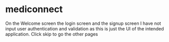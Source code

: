 # mediconnect

On the Welcome screen the login screen and the signup screen I have not input user authentication and validation as this is just the UI of the intended application.
Click skip to go the other pages

